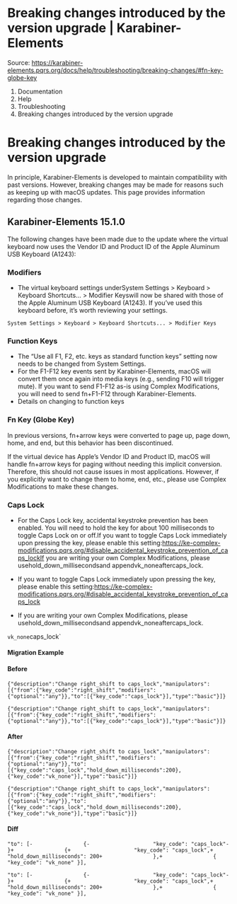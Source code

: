 # Breaking changes introduced by the version upgrade | Karabiner-Elements

Source: https://karabiner-elements.pqrs.org/docs/help/troubleshooting/breaking-changes/#fn-key-globe-key

1. Documentation
1. Help
1. Troubleshooting
1. Breaking changes introduced by the version upgrade

# Breaking changes introduced by the version upgrade

In principle, Karabiner-Elements is developed to maintain compatibility with past versions.
However, breaking changes may be made for reasons such as keeping up with macOS updates.
This page provides information regarding those changes.

## Karabiner-Elements 15.1.0

The following changes have been made due to the update where the virtual keyboard now uses the Vendor ID and Product ID of the Apple Aluminum USB Keyboard (A1243):

### Modifiers

- The virtual keyboard settings underSystem Settings > Keyboard > Keyboard Shortcuts... > Modifier Keyswill now be shared with those of the Apple Aluminum USB Keyboard (A1243).
If you’ve used this keyboard before, it’s worth reviewing your settings.

`System Settings > Keyboard > Keyboard Shortcuts... > Modifier Keys`
### Function Keys

- The “Use all F1, F2, etc. keys as standard function keys” setting now needs to be changed from System Settings.
- For the F1-F12 key events sent by Karabiner-Elements, macOS will convert them once again into media keys (e.g., sending F10 will trigger mute).
If you want to send F1-F12 as-is using Complex Modifications, you will need to send fn+F1-F12 through Karabiner-Elements.
- Details on changing to function keys

### Fn Key (Globe Key)

In previous versions, fn+arrow keys were converted to page up, page down, home, and end, but this behavior has been discontinued.

If the virtual device has Apple’s Vendor ID and Product ID, macOS will handle fn+arrow keys for paging without needing this implicit conversion.
Therefore, this should not cause issues in most applications.
However, if you explicitly want to change them to home, end, etc., please use Complex Modifications to make these changes.

### Caps Lock

- For the Caps Lock key, accidental keystroke prevention has been enabled.
You will need to hold the key for about 100 milliseconds to toggle Caps Lock on or off.If you want to toggle Caps Lock immediately upon pressing the key, please enable this setting:https://ke-complex-modifications.pqrs.org/#disable_accidental_keystroke_prevention_of_caps_lockIf you are writing your own Complex Modifications, please usehold_down_millisecondsand appendvk_noneaftercaps_lock.

- If you want to toggle Caps Lock immediately upon pressing the key, please enable this setting:https://ke-complex-modifications.pqrs.org/#disable_accidental_keystroke_prevention_of_caps_lock

- If you are writing your own Complex Modifications, please usehold_down_millisecondsand appendvk_noneaftercaps_lock.

`vk_none`caps_lock`
#### Migration Example

#### Before

`
{"description":"Change right_shift to caps_lock","manipulators":[{"from":{"key_code":"right_shift","modifiers":{"optional":"any"}},"to":[{"key_code":"caps_lock"}],"type":"basic"}]}
`

`{"description":"Change right_shift to caps_lock","manipulators":[{"from":{"key_code":"right_shift","modifiers":{"optional":"any"}},"to":[{"key_code":"caps_lock"}],"type":"basic"}]}`
#### After

`
{"description":"Change right_shift to caps_lock","manipulators":[{"from":{"key_code":"right_shift","modifiers":{"optional":"any"}},"to":[{"key_code":"caps_lock","hold_down_milliseconds":200},{"key_code":"vk_none"}],"type":"basic"}]}
`

`{"description":"Change right_shift to caps_lock","manipulators":[{"from":{"key_code":"right_shift","modifiers":{"optional":"any"}},"to":[{"key_code":"caps_lock","hold_down_milliseconds":200},{"key_code":"vk_none"}],"type":"basic"}]}`
#### Diff

`
"to": [-                {-                    "key_code": "caps_lock"-                }+                {+                    "key_code": "caps_lock",+                    "hold_down_milliseconds": 200+                },+                { "key_code": "vk_none" }],
`

`"to": [-                {-                    "key_code": "caps_lock"-                }+                {+                    "key_code": "caps_lock",+                    "hold_down_milliseconds": 200+                },+                { "key_code": "vk_none" }],`